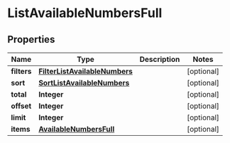 
# ListAvailableNumbersFull

## Properties
Name | Type | Description | Notes
------------ | ------------- | ------------- | -------------
**filters** | [**FilterListAvailableNumbers**](FilterListAvailableNumbers.md) |  |  [optional]
**sort** | [**SortListAvailableNumbers**](SortListAvailableNumbers.md) |  |  [optional]
**total** | **Integer** |  |  [optional]
**offset** | **Integer** |  |  [optional]
**limit** | **Integer** |  |  [optional]
**items** | [**AvailableNumbersFull**](AvailableNumbersFull.md) |  |  [optional]



